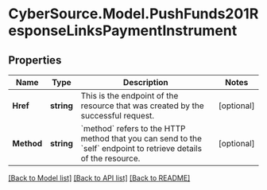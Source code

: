 # CyberSource.Model.PushFunds201ResponseLinksPaymentInstrument
## Properties

Name | Type | Description | Notes
------------ | ------------- | ------------- | -------------
**Href** | **string** | This is the endpoint of the resource that was created by the successful request. | [optional] 
**Method** | **string** | &#x60;method&#x60; refers to the HTTP method that you can send to the &#x60;self&#x60; endpoint to retrieve details of the resource. | [optional] 

[[Back to Model list]](../README.md#documentation-for-models) [[Back to API list]](../README.md#documentation-for-api-endpoints) [[Back to README]](../README.md)

